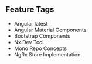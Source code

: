 

## Feature Tags
 - Angular latest
 - Angular Material Components
 - Bootstrap Components
 - Nx Dev Tool
 - Mono Repo Concepts
 - NgRx Store Implementation